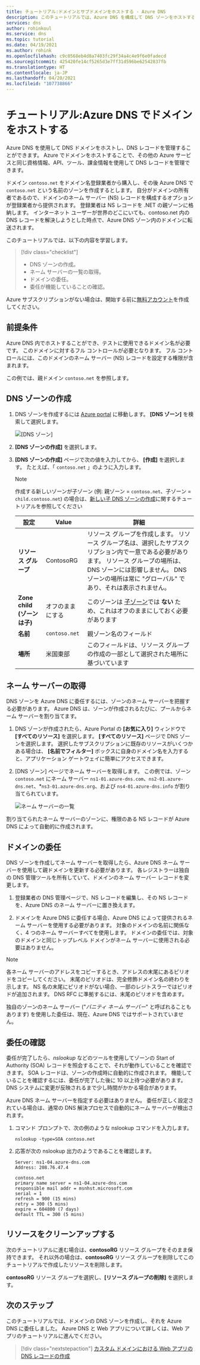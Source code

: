 ```yaml
---
title: チュートリアル:ドメインとサブドメインをホストする - Azure DNS
description: このチュートリアルでは、Azure DNS を構成して DNS ゾーンをホストする方法について説明します。
services: dns
author: rohinkoul
ms.service: dns
ms.topic: tutorial
ms.date: 04/19/2021
ms.author: rohink
ms.openlocfilehash: c9c0568eb4d8a7403fc29f34a4c4e9f6e0fadecd
ms.sourcegitcommit: 425420fe14cf5265d3e7ff31d596be62542837fb
ms.translationtype: HT
ms.contentlocale: ja-JP
ms.lasthandoff: 04/20/2021
ms.locfileid: "107738866"
---
```

# <a name="tutorial-host-your-domain-in-azure-dns"></a>チュートリアル:Azure DNS でドメインをホストする

Azure DNS を使用して DNS ドメインをホストし、DNS レコードを管理することができます。 Azure でドメインをホストすることで、その他の Azure サービスと同じ資格情報、API、ツール、課金情報を使用して DNS レコードを管理できます。

ドメイン `contoso.net` をドメイン名登録業者から購入し、その後 Azure DNS で `contoso.net` という名前のゾーンを作成するとします。 自分がドメインの所有者であるので、ドメインのネーム サーバー (NS) レコードを構成するオプションが登録業者から提供されます。 登録業者は NS レコードを .NET の親ゾーンに格納します。 インターネット ユーザーが世界のどこにいても、contoso.net 内の DNS レコードを解決しようとした時点で、Azure DNS ゾーン内のドメインに転送されます。


このチュートリアルでは、以下の内容を学習します。

> [!div class="checklist"]
> * DNS ゾーンの作成。
> * ネーム サーバーの一覧の取得。
> * ドメインの委任。
> * 委任が機能していることの確認。


Azure サブスクリプションがない場合は、開始する前に[無料アカウント](https://azure.microsoft.com/free/?WT.mc_id=A261C142F)を作成してください。

## <a name="prerequisites"></a>前提条件

Azure DNS 内でホストすることができ、テストに使用できるドメイン名が必要です。 このドメインに対するフル コントロールが必要となります。 フル コントロールには、このドメインのネーム サーバー (NS) レコードを設定する権限が含まれます。

この例では、親ドメイン `contoso.net` を参照します。

## <a name="create-a-dns-zone"></a>DNS ゾーンの作成

1. DNS ゾーンを作成するには [Azure portal](https://portal.azure.com/) に移動します。 **[DNS ゾーン]** を検索して選択します。

   ![[DNS ゾーン]](./media/dns-delegate-domain-azure-dns/openzone650.png)

1. **[DNS ゾーンの作成]** を選択します。

1. **[DNS ゾーンの作成]** ページで次の値を入力してから、 **[作成]** を選択します。 たとえば、「 `contoso.net` 」のように入力します。

   > [!NOTE] 
   > 作成する新しいゾーンが子ゾーン (例: 親ゾーン = `contoso.net`、子ゾーン = `child.contoso.net`) の場合は、[新しい子 DNS ゾーンの作成](./tutorial-public-dns-zones-child.md)に関するチュートリアルを参照してください

    | **設定** | **Value** | **詳細** |
    |--|--|--|
    | **リソース グループ**    | ContosoRG | リソース グループを作成します。 リソース グループ名は、選択したサブスクリプション内で一意である必要があります。 リソース グループの場所は、DNS ゾーンには影響しません。 DNS ゾーンの場所は常に "グローバル" であり、それは表示されません。 |
    | **Zone child (ゾーンは子)**        | オフのままにする | このゾーンは [子ゾーン](./tutorial-public-dns-zones-child.md)では **ない** ため、これはオフのままにしておく必要があります |
    | **名前**              | `contoso.net` | 親ゾーン名のフィールド      |
    | **場所**          | 米国東部 | このフィールドは、リソース グループの作成の一部として選択された場所に基づいています  |
    

## <a name="retrieve-name-servers"></a>ネーム サーバーの取得

DNS ゾーンを Azure DNS に委任するには、ゾーンのネーム サーバーを把握する必要があります。 Azure DNS は、ゾーンが作成されるたびに、プールからネーム サーバーを割り当てます。

1. DNS ゾーンが作成されたら、Azure Portal の **[お気に入り]** ウィンドウで **[すべてのリソース]** を選択します。 **[すべてのリソース]** ページで DNS ゾーンを選択します。 選択したサブスクリプションに既存のリソースがいくつかある場合は、 **[名前でフィルター]** ボックスに自身のドメイン名を入力すると、アプリケーション ゲートウェイに簡単にアクセスできます。 

1. [DNS ゾーン] ページでネーム サーバーを取得します。 この例では、ゾーン `contoso.net` にネーム サーバー `ns1-01.azure-dns.com`、`ns2-01.azure-dns.net`、*`ns3-01.azure-dns.org`、および `ns4-01.azure-dns.info` が割り当てられています。

   ![ネーム サーバーの一覧](./media/dns-delegate-domain-azure-dns/viewzonens500.png)

割り当てられたネーム サーバーのゾーンに、権限のある NS レコードが Azure DNS によって自動的に作成されます。

## <a name="delegate-the-domain"></a>ドメインの委任

DNS ゾーンを作成してネーム サーバーを取得したら、Azure DNS ネーム サーバーを使用して親ドメインを更新する必要があります。 各レジストラーは独自の DNS 管理ツールを所有していて、ドメインのネーム サーバー レコードを変更します。 

1. 登録業者の DNS 管理ページで、NS レコードを編集し、その NS レコードを、Azure DNS のネーム サーバーに置き換えます。

1. ドメインを Azure DNS に委任する場合、Azure DNS によって提供されるネーム サーバーを使用する必要があります。 対象のドメインの名前に関係なく、4 つのネーム サーバーすべてを使用します。 ドメインの委任では、対象のドメインと同じトップレベル ドメインがネーム サーバーに使用される必要はありません。

> [!NOTE]
> 各ネーム サーバーのアドレスをコピーするとき、アドレスの末尾にあるピリオドをコピーしてください。 末尾のピリオドは、完全修飾ドメイン名の終わりを示します。 NS 名の末尾にピリオドがない場合、一部のレジトスラーではピリオドが追加されます。 DNS RFC に準拠するには、末尾のピリオドを含めます。

独自のゾーンのネーム サーバー ("*バニティ ネーム サーバー*" と呼ばれることもあります) を使用した委任は、現在、Azure DNS ではサポートされていません。

## <a name="verify-the-delegation"></a>委任の確認

委任が完了したら、*nslookup* などのツールを使用してゾーンの Start of Authority (SOA) レコードを照会することで、それが動作していることを確認できます。 SOA レコードは、ゾーンの作成時に自動的に作成されます。 機能していることを確認するには、委任が完了した後に 10 以上待つ必要があります。 DNS システムに変更が反映されるまで少し時間がかかる場合があります。

Azure DNS ネーム サーバーを指定する必要はありません。 委任が正しく設定されている場合は、通常の DNS 解決プロセスで自動的にネーム サーバーが検出されます。

1. コマンド プロンプトで、次の例のような nslookup コマンドを入力します。

   ```
   nslookup -type=SOA contoso.net
   ```

1. 応答が次の nslookup 出力のようであることを確認します。

   ```
   Server: ns1-04.azure-dns.com
   Address: 208.76.47.4

   contoso.net
   primary name server = ns1-04.azure-dns.com
   responsible mail addr = msnhst.microsoft.com
   serial = 1
   refresh = 900 (15 mins)
   retry = 300 (5 mins)
   expire = 604800 (7 days)
   default TTL = 300 (5 mins)
   ```

## <a name="clean-up-resources"></a>リソースをクリーンアップする

次のチュートリアルに進む場合は、**contosoRG** リソース グループをそのまま保持できます。 それ以外の場合は、**contosoRG** リソース グループを削除してこのチュートリアルで作成したリソースを削除します。

**contosoRG** リソース グループを選択し、**[リソース グループの削除]** を選択します。 

## <a name="next-steps"></a>次のステップ

このチュートリアルでは、ドメインの DNS ゾーンを作成し、それを Azure DNS に委任しました。 Azure DNS と Web アプリについて詳しくは、Web アプリのチュートリアルに進んでください。

> [!div class="nextstepaction"]
> [カスタム ドメインにおける Web アプリの DNS レコードの作成](./dns-web-sites-custom-domain.md)
